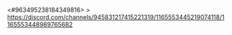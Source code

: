 <#963495238184349816> > https://discord.com/channels/945831217415221319/1165553445219074118/1165553448989765682
